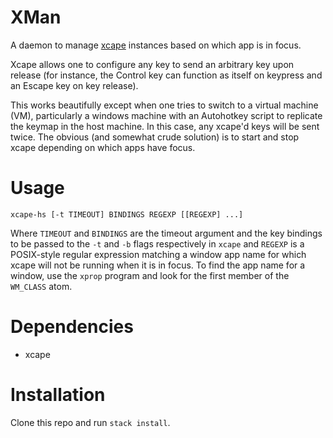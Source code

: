 # XMan
A daemon to manage [xcape](https://github.com/alols/xcape) instances based on
which app is in focus.

Xcape allows one to configure any key to send an arbitrary key upon release (for
instance, the Control key can function as itself on keypress and an Escape key
on key release).

This works beautifully except when one tries to switch to a virtual machine
(VM), particularly a windows machine with an Autohotkey script to replicate the
keymap in the host machine. In this case, any xcape'd keys will be sent twice.
The obvious (and somewhat crude solution) is to start and stop xcape depending
on which apps have focus.

# Usage

```
xcape-hs [-t TIMEOUT] BINDINGS REGEXP [[REGEXP] ...]
```

Where `TIMEOUT` and `BINDINGS` are the timeout argument and the key bindings to
be passed to the `-t` and `-b` flags respectively in `xcape` and `REGEXP` is a
POSIX-style regular expression matching a window app name for which xcape will
not be running when it is in focus. To find the app name for a window, use the
`xprop` program and look for the first member of the `WM_CLASS` atom.

# Dependencies

* xcape

# Installation

Clone this repo and run `stack install`.
